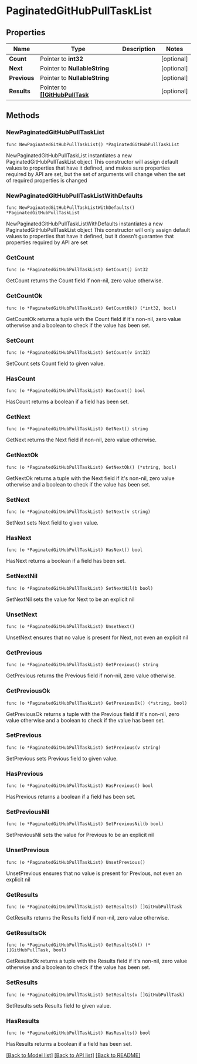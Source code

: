 # PaginatedGitHubPullTaskList

## Properties

Name | Type | Description | Notes
------------ | ------------- | ------------- | -------------
**Count** | Pointer to **int32** |  | [optional] 
**Next** | Pointer to **NullableString** |  | [optional] 
**Previous** | Pointer to **NullableString** |  | [optional] 
**Results** | Pointer to [**[]GitHubPullTask**](GitHubPullTask.md) |  | [optional] 

## Methods

### NewPaginatedGitHubPullTaskList

`func NewPaginatedGitHubPullTaskList() *PaginatedGitHubPullTaskList`

NewPaginatedGitHubPullTaskList instantiates a new PaginatedGitHubPullTaskList object
This constructor will assign default values to properties that have it defined,
and makes sure properties required by API are set, but the set of arguments
will change when the set of required properties is changed

### NewPaginatedGitHubPullTaskListWithDefaults

`func NewPaginatedGitHubPullTaskListWithDefaults() *PaginatedGitHubPullTaskList`

NewPaginatedGitHubPullTaskListWithDefaults instantiates a new PaginatedGitHubPullTaskList object
This constructor will only assign default values to properties that have it defined,
but it doesn't guarantee that properties required by API are set

### GetCount

`func (o *PaginatedGitHubPullTaskList) GetCount() int32`

GetCount returns the Count field if non-nil, zero value otherwise.

### GetCountOk

`func (o *PaginatedGitHubPullTaskList) GetCountOk() (*int32, bool)`

GetCountOk returns a tuple with the Count field if it's non-nil, zero value otherwise
and a boolean to check if the value has been set.

### SetCount

`func (o *PaginatedGitHubPullTaskList) SetCount(v int32)`

SetCount sets Count field to given value.

### HasCount

`func (o *PaginatedGitHubPullTaskList) HasCount() bool`

HasCount returns a boolean if a field has been set.

### GetNext

`func (o *PaginatedGitHubPullTaskList) GetNext() string`

GetNext returns the Next field if non-nil, zero value otherwise.

### GetNextOk

`func (o *PaginatedGitHubPullTaskList) GetNextOk() (*string, bool)`

GetNextOk returns a tuple with the Next field if it's non-nil, zero value otherwise
and a boolean to check if the value has been set.

### SetNext

`func (o *PaginatedGitHubPullTaskList) SetNext(v string)`

SetNext sets Next field to given value.

### HasNext

`func (o *PaginatedGitHubPullTaskList) HasNext() bool`

HasNext returns a boolean if a field has been set.

### SetNextNil

`func (o *PaginatedGitHubPullTaskList) SetNextNil(b bool)`

 SetNextNil sets the value for Next to be an explicit nil

### UnsetNext
`func (o *PaginatedGitHubPullTaskList) UnsetNext()`

UnsetNext ensures that no value is present for Next, not even an explicit nil
### GetPrevious

`func (o *PaginatedGitHubPullTaskList) GetPrevious() string`

GetPrevious returns the Previous field if non-nil, zero value otherwise.

### GetPreviousOk

`func (o *PaginatedGitHubPullTaskList) GetPreviousOk() (*string, bool)`

GetPreviousOk returns a tuple with the Previous field if it's non-nil, zero value otherwise
and a boolean to check if the value has been set.

### SetPrevious

`func (o *PaginatedGitHubPullTaskList) SetPrevious(v string)`

SetPrevious sets Previous field to given value.

### HasPrevious

`func (o *PaginatedGitHubPullTaskList) HasPrevious() bool`

HasPrevious returns a boolean if a field has been set.

### SetPreviousNil

`func (o *PaginatedGitHubPullTaskList) SetPreviousNil(b bool)`

 SetPreviousNil sets the value for Previous to be an explicit nil

### UnsetPrevious
`func (o *PaginatedGitHubPullTaskList) UnsetPrevious()`

UnsetPrevious ensures that no value is present for Previous, not even an explicit nil
### GetResults

`func (o *PaginatedGitHubPullTaskList) GetResults() []GitHubPullTask`

GetResults returns the Results field if non-nil, zero value otherwise.

### GetResultsOk

`func (o *PaginatedGitHubPullTaskList) GetResultsOk() (*[]GitHubPullTask, bool)`

GetResultsOk returns a tuple with the Results field if it's non-nil, zero value otherwise
and a boolean to check if the value has been set.

### SetResults

`func (o *PaginatedGitHubPullTaskList) SetResults(v []GitHubPullTask)`

SetResults sets Results field to given value.

### HasResults

`func (o *PaginatedGitHubPullTaskList) HasResults() bool`

HasResults returns a boolean if a field has been set.


[[Back to Model list]](../README.md#documentation-for-models) [[Back to API list]](../README.md#documentation-for-api-endpoints) [[Back to README]](../README.md)


